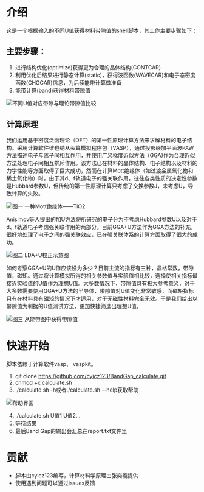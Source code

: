 # 介绍
这是一个根据输入的不同U值获得材料带隙值的shell脚本，其工作主要步骤如下：
## 主要步骤：
1. 进行结构优化(optimize)获得更为合理的晶体结构(CONTCAR)
2. 利用优化后结果进行静态计算(static)，获得波函数(WAVECAR)和电子态密度函数(CHGCAR)信息，为后续能带计算做准备
3. 能带计算(band)获得材料带隙值

![不同U值对应带隙与理论带隙值比较](http://photo.cyicz123.com/%E4%B8%8D%E5%90%8CU%E5%80%BC%E5%AF%B9%E5%BA%94%E5%B8%A6%E9%9A%99%E4%B8%8E%E7%90%86%E8%AE%BA%E5%B8%A6%E9%9A%99%E5%80%BC%E6%AF%94%E8%BE%83.png)

## 计算原理
我们运用基于密度泛函理论（DFT）的第一性原理计算方法来求解材料的电子结构。采用计算软件维也纳从头算模拟程序包（VASP），通过投影缀加平面波PAW方法描述电子与离子间相互作用，并使用广义梯度近似方法（GGA)作为合理近似方法处理电子间相互排斥作用。该方法已在材料的晶体结构、电子结构以及材料的力学性能等方面取得了巨大成功，然而在计算Mott绝缘体（如过渡金属氧化物和稀土氧化物）时，由于其d、f轨道电子的强关联作用，往往各类性质的决定性参数是Hubbard参数U，但传统的第一性原理计算只考虑了交换参数J，未考虑U，导致计算的失败。

![图一 一种Mott绝缘体——TiO2](http://photo.cyicz123.com/%E4%B8%80%E7%A7%8DMott%E7%BB%9D%E7%BC%98%E4%BD%93%E2%80%94%E2%80%94TiO2.jpg "图一 一种Mott绝缘体——TiO2")

Anisimov等人提出的加U方法将所研究的电子分为不考虑Hubbard参数U以及对于d、f轨道电子考虑强关联作用的两部分。目前GGA+U方法作为GGA方法的补充，很好地处理了电子之间的强关联效应，已在强关联体系的计算方面取得了很大的成功。

![图二 LDA+U校正示意图](http://photo.cyicz123.com/LDA%2BU%E6%A0%A1%E6%AD%A3%E7%A4%BA%E6%84%8F%E5%9B%BE.jpg)

如何考察GGA+U的U值应该设为多少？目前主流的指标有三种，晶格常数，带隙值，磁矩。通过将计算模拟所得的相关参数值与实验值相比较，选择使相关指标最接近实验值的U值作为理想U值。大多数情况下，带隙值具有极大参考意义，对于大多数需要使用GGA+U方法的半导体，带隙值对U值变化非常敏感，而磁矩指标只有在材料具有磁矩的情况下才适用，对于无磁性材料完全无效。于是我们给出以带隙值为判据的U值测试方法，更加快捷筛选出理想U值。

![图三 从能带图中获得带隙值](http://photo.cyicz123.com/%E4%BB%8E%E8%83%BD%E5%B8%A6%E5%9B%BE%E4%B8%AD%E8%8E%B7%E5%BE%97%E5%B8%A6%E9%9A%99%E5%80%BC.png)

# 快速开始
脚本依赖于计算软件vasp、 vaspkit。
1. git clone https://github.com/cyicz123/BandGap_calculate.git
2. chmod +x calculate.sh
3. ./calculate.sh -h或者./calculate.sh --help获取帮助

![帮助界面](http://photo.cyicz123.com/%E8%84%9A%E6%9C%AC%E5%B8%AE%E5%8A%A9.png)

4. ./calculate.sh U值1 U值2...
5. 等待结果
6. 最后Band Gap的输出会汇总在report.txt文件里
# 贡献
* 脚本由cyicz123编写，计算材料学原理由张奕羲提供
* 使用遇到问题可以通过issues反馈
